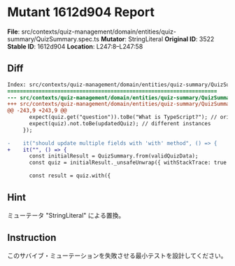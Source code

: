 # Mutant 1612d904 Report

**File**: src/contexts/quiz-management/domain/entities/quiz-summary/QuizSummary.spec.ts
**Mutator**: StringLiteral
**Original ID**: 3522
**Stable ID**: 1612d904
**Location**: L247:8–L247:58

## Diff

```diff
Index: src/contexts/quiz-management/domain/entities/quiz-summary/QuizSummary.spec.ts
===================================================================
--- src/contexts/quiz-management/domain/entities/quiz-summary/QuizSummary.spec.ts	original
+++ src/contexts/quiz-management/domain/entities/quiz-summary/QuizSummary.spec.ts	mutated #3522
@@ -243,9 +243,9 @@
       expect(quiz.get("question")).toBe("What is TypeScript?"); // original unchanged
       expect(quiz).not.toBe(updatedQuiz); // different instances
     });
 
-    it("should update multiple fields with 'with' method", () => {
+    it("", () => {
       const initialResult = QuizSummary.from(validQuizData);
       const quiz = initialResult._unsafeUnwrap({ withStackTrace: true });
 
       const result = quiz.with({
```

## Hint

ミューテータ "StringLiteral" による置換。

## Instruction

このサバイブ・ミューテーションを失敗させる最小テストを設計してください。
